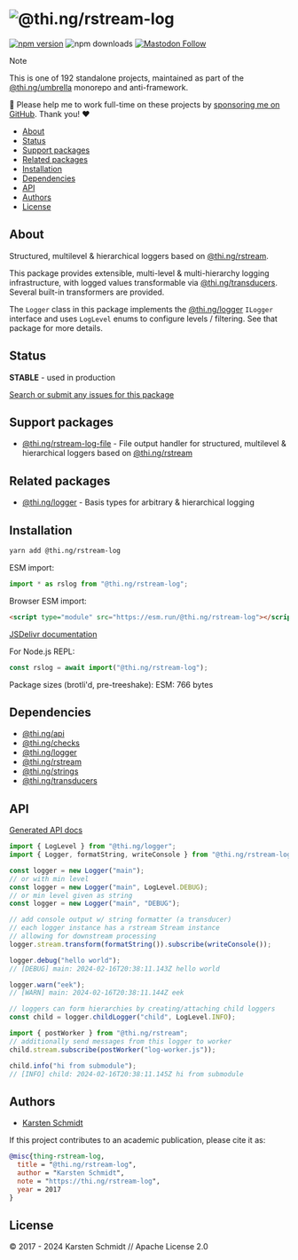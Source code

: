 <!-- This file is generated - DO NOT EDIT! -->
<!-- Please see: https://github.com/thi-ng/umbrella/blob/develop/CONTRIBUTING.md#changes-to-readme-files -->
# ![@thi.ng/rstream-log](https://media.thi.ng/umbrella/banners-20230807/thing-rstream-log.svg?8a1c5872)

[![npm version](https://img.shields.io/npm/v/@thi.ng/rstream-log.svg)](https://www.npmjs.com/package/@thi.ng/rstream-log)
![npm downloads](https://img.shields.io/npm/dm/@thi.ng/rstream-log.svg)
[![Mastodon Follow](https://img.shields.io/mastodon/follow/109331703950160316?domain=https%3A%2F%2Fmastodon.thi.ng&style=social)](https://mastodon.thi.ng/@toxi)

> [!NOTE]
> This is one of 192 standalone projects, maintained as part
> of the [@thi.ng/umbrella](https://github.com/thi-ng/umbrella/) monorepo
> and anti-framework.
>
> 🚀 Please help me to work full-time on these projects by [sponsoring me on
> GitHub](https://github.com/sponsors/postspectacular). Thank you! ❤️

- [About](#about)
- [Status](#status)
- [Support packages](#support-packages)
- [Related packages](#related-packages)
- [Installation](#installation)
- [Dependencies](#dependencies)
- [API](#api)
- [Authors](#authors)
- [License](#license)

## About

Structured, multilevel & hierarchical loggers based on [@thi.ng/rstream](https://github.com/thi-ng/umbrella/tree/develop/packages/rstream).

This package provides extensible, multi-level & multi-hierarchy logging
infrastructure, with logged values transformable via
[@thi.ng/transducers](https://github.com/thi-ng/umbrella/tree/develop/packages/transducers).
Several built-in transformers are provided.

The `Logger` class in this package implements the
[@thi.ng/logger](https://github.com/thi-ng/umbrella/tree/develop/packages/logger)
`ILogger` interface and uses `LogLevel` enums to configure levels /
filtering. See that package for more details.

## Status

**STABLE** - used in production

[Search or submit any issues for this package](https://github.com/thi-ng/umbrella/issues?q=%5Brstream-log%5D+in%3Atitle)

## Support packages

- [@thi.ng/rstream-log-file](https://github.com/thi-ng/umbrella/tree/develop/packages/rstream-log-file) - File output handler for structured, multilevel & hierarchical loggers based on [@thi.ng/rstream](https://github.com/thi-ng/umbrella/tree/develop/packages/rstream)

## Related packages

- [@thi.ng/logger](https://github.com/thi-ng/umbrella/tree/develop/packages/logger) - Basis types for arbitrary & hierarchical logging

## Installation

```bash
yarn add @thi.ng/rstream-log
```

ESM import:

```ts
import * as rslog from "@thi.ng/rstream-log";
```

Browser ESM import:

```html
<script type="module" src="https://esm.run/@thi.ng/rstream-log"></script>
```

[JSDelivr documentation](https://www.jsdelivr.com/)

For Node.js REPL:

```js
const rslog = await import("@thi.ng/rstream-log");
```

Package sizes (brotli'd, pre-treeshake): ESM: 766 bytes

## Dependencies

- [@thi.ng/api](https://github.com/thi-ng/umbrella/tree/develop/packages/api)
- [@thi.ng/checks](https://github.com/thi-ng/umbrella/tree/develop/packages/checks)
- [@thi.ng/logger](https://github.com/thi-ng/umbrella/tree/develop/packages/logger)
- [@thi.ng/rstream](https://github.com/thi-ng/umbrella/tree/develop/packages/rstream)
- [@thi.ng/strings](https://github.com/thi-ng/umbrella/tree/develop/packages/strings)
- [@thi.ng/transducers](https://github.com/thi-ng/umbrella/tree/develop/packages/transducers)

## API

[Generated API docs](https://docs.thi.ng/umbrella/rstream-log/)

```ts tangle:export/readme.ts
import { LogLevel } from "@thi.ng/logger";
import { Logger, formatString, writeConsole } from "@thi.ng/rstream-log";

const logger = new Logger("main");
// or with min level
const logger = new Logger("main", LogLevel.DEBUG);
// or min level given as string
const logger = new Logger("main", "DEBUG");

// add console output w/ string formatter (a transducer)
// each logger instance has a rstream Stream instance
// allowing for downstream processing
logger.stream.transform(formatString()).subscribe(writeConsole());

logger.debug("hello world");
// [DEBUG] main: 2024-02-16T20:38:11.143Z hello world

logger.warn("eek");
// [WARN] main: 2024-02-16T20:38:11.144Z eek

// loggers can form hierarchies by creating/attaching child loggers
const child = logger.childLogger("child", LogLevel.INFO);

import { postWorker } from "@thi.ng/rstream";
// additionally send messages from this logger to worker
child.stream.subscribe(postWorker("log-worker.js"));

child.info("hi from submodule");
// [INFO] child: 2024-02-16T20:38:11.145Z hi from submodule
```

## Authors

- [Karsten Schmidt](https://thi.ng)

If this project contributes to an academic publication, please cite it as:

```bibtex
@misc{thing-rstream-log,
  title = "@thi.ng/rstream-log",
  author = "Karsten Schmidt",
  note = "https://thi.ng/rstream-log",
  year = 2017
}
```

## License

&copy; 2017 - 2024 Karsten Schmidt // Apache License 2.0
